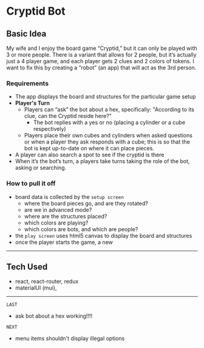# Cryptid Bot

## Basic Idea
My wife and I enjoy the board game “Cryptid,” but it can only be played with 3 or more people. There is a variant that allows for 2 people, but it’s actually just a 4 player game, and each player gets 2 clues and 2 colors of tokens. I want to fix this by creating a “robot” (an app) that will act as the 3rd person.

### Requirements
- The app displays the board and structures for the particular game setup
- **Player's Turn**
  - Players can “ask” the bot about a hex, specifically: "According to its clue, can the Cryptid reside here?"
    - The bot replies with a yes or no (placing a cylinder or a cube respectively)
  - Players place their own cubes and cylinders when asked questions or when a player they ask responds with a cube; this is so that the bot is kept up-to-date on where it can place pieces.
- A player can also search a spot to see if the cryptid is there
- When it’s the bot’s turn, a players take turns taking the role of the bot, asking or searching.

### How to pull it off
- board data is collected by the `setup screen`
  - where the board pieces go, and are they rotated?
  - are we in advanced mode?
  - where are the structures placed?
  - which colors are playing?
  - which colors are bots, and which are people?
- the `play screen` uses html5 canvas to display the board and structures
- once the player starts the game, a new 

---

## Tech Used
- react, react-router, redux
- materialUI (mui), 

---

`LAST`
- ask bot about a hex working!!!!

`NEXT`
- menu items shouldn't display illegal options


